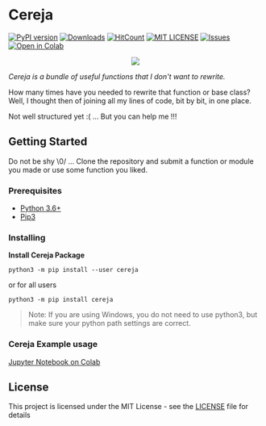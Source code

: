 # Cereja
[![PyPI version](https://badge.fury.io/py/cereja.svg)](https://badge.fury.io/py/cereja)
[![Downloads](https://pepy.tech/badge/cereja)](https://pepy.tech/project/cereja)
[![HitCount](http://hits.dwyl.io/jlsneto/cereja.svg)](http://hits.dwyl.io/jlsneto/cereja)
[![MIT LICENSE](https://img.shields.io/pypi/l/pyzipcode-cli.svg)](LICENSE)
[![Issues](https://camo.githubusercontent.com/926d8ca67df15de5bd1abac234c0603d94f66c00/68747470733a2f2f696d672e736869656c64732e696f2f62616467652f636f6e747269627574696f6e732d77656c636f6d652d627269676874677265656e2e7376673f7374796c653d666c6174)](https://github.com/jlsneto/cereja/issues)
[![Open in Colab](https://colab.research.google.com/assets/colab-badge.svg)](https://colab.research.google.com/github/jlsneto/cereja/blob/master/docs/cereja_example.ipynb)

<div align="center">
 <img src="https://i.ibb.co/dp8rZ3F/cereja-logo.png">
</div>

*Cereja is a bundle of useful functions that I don't want to rewrite.*

How many times have you needed to rewrite that function or base class? Well, I thought then of joining all my lines of code, bit by bit, in one place.

Not well structured yet :( ... But you can help me !!!

## Getting Started

Do not be shy \0/ ... Clone the repository and submit a function or module you made or use some function you liked.

### Prerequisites

* [Python 3.6+](https://www.python.org/downloads/ "Download python")
* [Pip3](https://pip.pypa.io "Download Pip")

### Installing

**Install Cereja Package**
```
python3 -m pip install --user cereja
```
or for all users
```
python3 -m pip install cereja
```
> Note: If you are using Windows, you do not need to use python3, but make sure your python path settings are correct. 

### Cereja Example usage
[Jupyter Notebook on Colab](https://colab.research.google.com/github/jlsneto/cereja/blob/master/docs/cereja_example.ipynb)

## License

This project is licensed under the MIT License - see the [LICENSE](LICENSE) file for details
